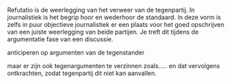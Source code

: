 Refutatio is de weerlegging van het verweer van de tegenpartij. In journalistiek is het begrip hoor en wederhoor de standaard. In deze vorm is zelfs in puur objectieve journalistiek er een plaats voor het goed opschrijven van een juiste weerlegging van beide partijen. 
Je treft dit tijdens de argumentatie fase van een discussie.


anticiperen op argumenten van de tegenstander


maar er zijn ook tegenargumenten te verzinnen zoals..... en dat vervolgens ontkrachten, zodat tegenpartij dit niet kan aanvallen.
